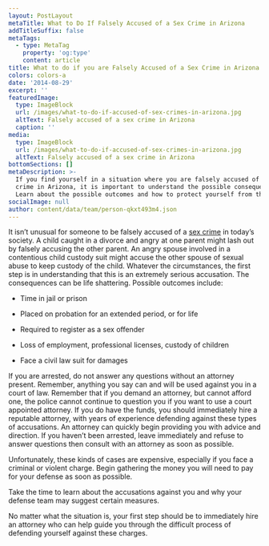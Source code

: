 ```yaml
---
layout: PostLayout
metaTitle: What to Do If Falsely Accused of a Sex Crime in Arizona
addTitleSuffix: false
metaTags:
  - type: MetaTag
    property: 'og:type'
    content: article
title: What to do if you are Falsely Accused of a Sex Crime in Arizona
colors: colors-a
date: '2014-08-29'
excerpt: ''
featuredImage:
  type: ImageBlock
  url: /images/what-to-do-if-accused-of-sex-crimes-in-arizona.jpg
  altText: Falsely accused of a sex crime in Arizona
  caption: ''
media:
  type: ImageBlock
  url: /images/what-to-do-if-accused-of-sex-crimes-in-arizona.jpg
  altText: Falsely accused of a sex crime in Arizona
bottomSections: []
metaDescription: >-
  If you find yourself in a situation where you are falsely accused of a sex
  crime in Arizona, it is important to understand the possible consequences.
  Learn about the possible outcomes and how to protect yourself from them here.
socialImage: null
author: content/data/team/person-qkxt493m4.json
---
```


It isn’t unusual for someone to be falsely accused of a [sex crime](https://azblumberglaw.com/phoenix-criminal-attorney/sex-crimes/) in today’s society. A child caught in a divorce and angry at one parent might lash out by falsely accusing the other parent. An angry spouse involved in a contentious child custody suit might accuse the other spouse of sexual abuse to keep custody of the child. Whatever the circumstances, the first step is in understanding that this is an extremely serious accusation. The consequences can be life shattering. Possible outcomes include:

- Time in jail or prison

- Placed on probation for an extended period, or for life

- Required to register as a sex offender

- Loss of employment, professional licenses, custody of children

- Face a civil law suit for damages

If you are arrested, do not answer any questions without an attorney present. Remember, anything you say can and will be used against you in a court of law. Remember that if you demand an attorney, but cannot afford one, the police cannot continue to question you if you want to use a court appointed attorney. If you do have the funds, you should immediately hire a reputable attorney, with years of experience defending against these types of accusations. An attorney can quickly begin providing you with advice and direction. If you haven’t been arrested, leave immediately and refuse to answer questions then consult with an attorney as soon as possible.

Unfortunately, these kinds of cases are expensive, especially if you face a criminal or violent charge. Begin gathering the money you will need to pay for your defense as soon as possible.

Take the time to learn about the accusations against you and why your defense team may suggest certain measures.

No matter what the situation is, your first step should be to immediately hire an attorney who can help guide you through the difficult process of defending yourself against these charges.
